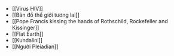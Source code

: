 - [[Virus HIV]]
- [[Bản đồ thế giới tương lai]]
- [[Pope Francis kissing the hands of Rothschild, Rockefeller and Kissinger]]
- [[Flat Earth]]
- [[Kundalini]]
- [[Người Pleiadian]]
